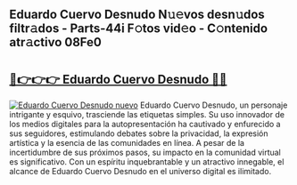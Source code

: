 ## Eduardo Cuervo Desnudo N𝚞𝚎vos desn𝚞dos filtr𝚊dos - Parts-44i F𝚘tos vid𝚎o - C𝚘ntenido atr𝚊ctivo 08Fe0

# <h2><a href="http://mb33k3e.tromn.icu/?c=Eduardo+Cuervo+Desnudo">🔗👉👉👉 Eduardo Cuervo Desnudo 🔗🔗</a></h2>

[![Eduardo Cuervo Desnudo nuevo](https://i.imgur.com/pEAQMta.gif)](http://mb33k3e.tromn.icu/?c=Eduardo+Cuervo+Desnudo)
Eduardo Cuervo Desnudo, un personaje intrigante y esquivo, trasciende las etiquetas simples. Su uso innovador de los medios digitales para la autopresentación ha cautivado y enfurecido a sus seguidores, estimulando debates sobre la privacidad, la expresión artística y la esencia de las comunidades en línea. A pesar de la incertidumbre de sus próximos pasos, su impacto en la comunidad virtual es significativo. Con un espíritu inquebrantable y un atractivo innegable, el alcance de Eduardo Cuervo Desnudo en el universo digital es ilimitado.
